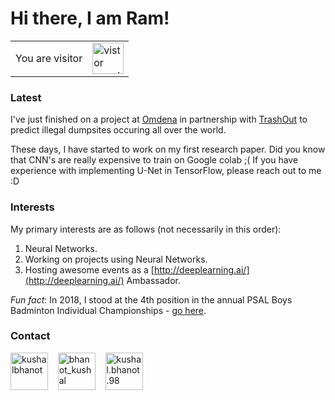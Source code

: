 # Hi there, I am Ram!

<table>
  <tr>
    <td>You are visitor</td>
    <td><img src="https://profile-counter.glitch.me/ramanshsharma2806/count.svg" alt="vistor count" height="50" /></td>
  </tr>
</table>



### Latest

I've just finished on a project at [Omdena](https://omdena.com/) in partnership with [TrashOut](https://www.trashout.ngo/) to predict illegal dumpsites occuring all over the world.

These days, I have started to work on my first research paper. Did you know that CNN's are really expensive to train on Google colab ;( If you have experience with implementing U-Net in TensorFlow, please reach out to me :D

### Interests

My primary interests are as follows (not necessarily in this order):

1. Neural Networks.
2. Working on projects using Neural Networks.
3. Hosting awesome events as a [http://deeplearning.ai/](http://deeplearning.ai/) Ambassador.

*Fun fact*: In 2018, I stood at the 4th position in the annual PSAL Boys Badminton Individual Championships - [go here](https://challonge.com/2018PSALBoysSingles/standings).

### Contact

<p align="left">
  <a href="https://linkedin.com/in/ramanshsharma" target="_blank"><img align="center" src="https://cdn.jsdelivr.net/npm/simple-icons@3.0.1/icons/linkedin.svg" alt="kushalbhanot" height="60" width="60" /></a> &nbsp;&nbsp;
<a href="https://twitter.com/ramanshsharma1" target="_blank"><img align="center" src="https://cdn.jsdelivr.net/npm/simple-icons@3.0.1/icons/twitter.svg" alt="bhanot_kushal" height="60" width="60" /></a> &nbsp;&nbsp;
<a href="mailto:sharmar@bxscience.edu" target="_blank"><img align="center" src="https://cdn.jsdelivr.net/npm/simple-icons@3.0.1/icons/gmail.svg" alt="kushal.bhanot.98" height="60" width="60" /></a>
</p>
